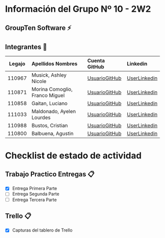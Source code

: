 # Información del Grupo Nº 10 - 2W2


## GroupTen Software :zap:

## Integrantes :busts_in_silhouette:

| Legajo| Apellidos Nombres  | Cuenta GitHub | Linkedin
| :------: | :-------- | :-------- | :-------- |
| 110967 | Musick, Ashley Nicole |[UsuarioGitHub](https://github.com/AshMuUTN)|[UserLinkedin](https://www.linkedin.com/in/ashleynicolemusick/)|
| 110871 | Morina Comoglio, Franco Miguel |[UsuarioGitHub](https://github.com/Francomorina92)|[UserLinkedin](https://www.linkedin.com/in/franco-miguel-morina-comoglio-8a364565/)|
| 110858 | Gaitan, Luciano |[UsuarioGitHub](https://github.com/LucianoGaitan)|[UserLinkedin](https://www.linkedin.com/in/luciano-gaitan-30300a183/)|
| 111033 | Maldonado, Ayelen Lourdes |[UsuarioGitHub](https://github.com/111033AyelenMaldonado2w2)|[UserLinkedin](https://ar.linkedin.com/)|
| 110988 | Bustos, Cristian |[UsuarioGitHub](https://github.com/BustosCristian110988)|[UserLinkedin](https://ar.linkedin.com/)|
| 110800 | Balbuena, Agustin |[UsuarioGitHub](https://github.com/agustinUTN)|[UserLinkedin](https://ar.linkedin.com/)|
# Checklist de estado de actividad

## Trabajo Practico Entregas :clipboard:
- [x] Entrega Primera Parte
- [ ] Entrega Segunda Parte
- [ ] Entrega Tercera Parte

## Trello :clipboard:
- [x] Capturas del tablero de Trello

